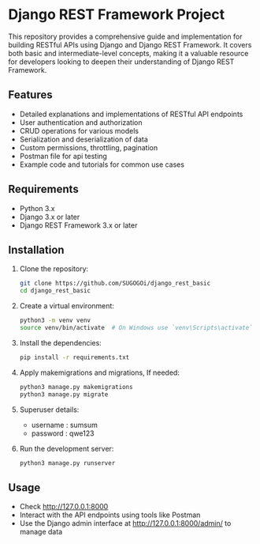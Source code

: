 # Django REST Framework Project

This repository provides a comprehensive guide and implementation for building RESTful APIs using Django and Django REST Framework. It covers both basic and intermediate-level concepts, making it a valuable resource for developers looking to deepen their understanding of Django REST Framework.

## Features

- Detailed explanations and implementations of RESTful API endpoints
- User authentication and authorization
- CRUD operations for various models
- Serialization and deserialization of data
- Custom permissions, throttling, pagination
- Postman file for api testing
- Example code and tutorials for common use cases

## Requirements

- Python 3.x
- Django 3.x or later
- Django REST Framework 3.x or later

## Installation

1. Clone the repository:

   ```bash
   git clone https://github.com/SUGOGOi/django_rest_basic
   cd django_rest_basic
   
2. Create a virtual environment:
   ```bash
   python3 -m venv venv
   source venv/bin/activate  # On Windows use `venv\Scripts\activate`
3. Install the dependencies:
    ```bash
    pip install -r requirements.txt

4.  Apply makemigrations and migrations, If needed:
    ```bash
    python3 manage.py makemigrations
    python3 manage.py migrate
5. Superuser details:
   - username : sumsum
   - password : qwe123
   
6. Run the development server:

   ```bash
   python3 manage.py runserver

## Usage
- Check http://127.0.0.1:8000 
- Interact with the API endpoints using tools like Postman
- Use the Django admin interface at http://127.0.0.1:8000/admin/ to manage data




